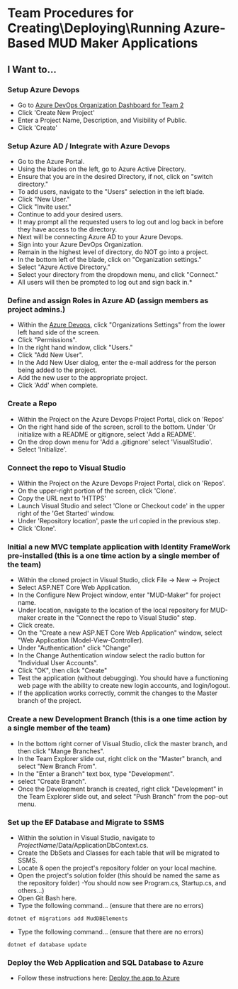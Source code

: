 # Team Procedures for Creating\Deploying\Running Azure-Based MUD Maker Applications

## I Want to...

### Setup Azure Devops

* Go to [Azure DevOps Organization Dashboard for Team 2](https://dev.azure.com/MSSA-Team-2/)
* Click 'Create New Project'
* Enter a Project Name, Description, and Visibility of Public.
* Click 'Create'

### Setup Azure AD / Integrate with Azure Devops

* Go to the Azure Portal.
* Using the blades on the left, go to Azure Active Directory.
* Ensure that you are in the desired Directory, if not, click on "switch directory."
* To add users, navigate to the "Users" selection in the left blade.
* Click "New User."
* Click "Invite user."
* Continue to add your desired users.
* It may prompt all the requested users to log out and log back in before they have access to the directory.
* Next will be connecting Azure AD to your Azure Devops.
* Sign into your Azure DevOps Organization.
* Remain in the highest level of directory, do NOT go into a project.
* In the bottom left of the blade, click on "Organization settings."
* Select "Azure Active Directory."
* Select your directory from the dropdown menu, and click "Connect."
* All users will then be prompted to log out and sign back in.* 

### Define and assign Roles in Azure AD (assign members as project admins.)

* Within the [Azure Devops](https://dev.azure.com/MSSA-Team-2/), click "Organizations Settings" from the lower left hand side of the screen.
* Click "Permissions".
* In the right hand window, click "Users."
* Click "Add New User".
* In the Add New User dialog, enter the e-mail address for the person being added to the project.
* Add the new user to the appropriate project.
* Click 'Add' when complete.

### Create a Repo

* Within the Project on the Azure Devops Project Portal, click on 'Repos'
* On the right hand side of the screen, scroll to the bottom.  Under 'Or initialize with a README or gitignore, select 'Add a README'.
* On the drop down menu for 'Add a .gitignore' select 'VisualStudio'.
* Select 'Initialize'.

### Connect the repo to Visual Studio

* Within the Project on the Azure Devops Project Portal, click on 'Repos'.
* On the upper-right portion of the screen, click 'Clone'.
* Copy the URL next to 'HTTPS'
* Launch Visual Studio and select 'Clone or Checkout code' in the upper right of the 'Get Started' window.
* Under 'Repository location', paste the url copied in the previous step.
* Click 'Clone'.

### Initial a new MVC template application with Identity FrameWork pre-installed (this is a one time action by a single member of the team)

* Within the cloned project in Visual Studio, click File -> New -> Project
* Select ASP.NET Core Web Application.
* In the Configure New Project window, enter "MUD-Maker" for project name.
* Under location, navigate to the location of the local repository for MUD-maker create in the "Connect the repo to Visual Studio" step.
* Click create.
* On the "Create a new ASP.NET Core Web Application" window, select "Web Application (Model-View-Controller).
* Under "Authentication" click "Change"
* In the Change Authentication window select the radio button for "Individual User Accounts".
* Click "OK", then click "Create"
* Test the application (without debugging).  You should have a functioning web page with the ability to create new login accounts, and login/logout.
* If the application works correctly, commit the changes to the Master branch of the project.

### Create a new Development Branch (this is a one time action by a single member of the team)

* In the bottom right corner of Visual Studio, click the master branch, and then click "Mange Branches".
* In the Team Explorer slide out, right click on the "Master" branch, and select "New Branch From".
* In the "Enter a Branch" text box, type "Development".
* select "Create Branch".
* Once the Development branch is created, right click "Development" in the Team Explorer slide out, and select "Push Branch" from the pop-out menu.

### Set up the EF Database and Migrate to SSMS

* Within the solution in Visual Studio, navigate to *ProjectName*/Data/ApplicationDbContext.cs. 
* Create the DbSets and Classes for each table that will be migrated to SSMS.
* Locate & open the project's repository folder on your local machine.
* Open the project's solution folder (this should be named the same as the repository folder)
    -You should now see Program.cs, Startup.cs, and others...)
* Open Git Bash here.
* Type the following command... (ensure that there are no errors)
```
dotnet ef migrations add MudDBElements
```
* Type the following command... (ensure that there are no errors)
```
dotnet ef database update
```

### Deploy the Web Application and SQL Database to Azure

* Follow these instructions here: [Deploy the app to Azure](https://docs.microsoft.com/en-us/aspnet/core/tutorials/publish-to-azure-webapp-using-vs?view=aspnetcore-3.0#deploy-the-app-to-azure)